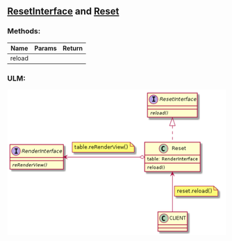 ## [ResetInterface](./ResetInterface.js) and [Reset](./Reset.js)

### Methods:

| Name | Params | Return |
| --- | --- | --- |
| reload |  |  |

### ULM:

![UML](./Reset.png)
